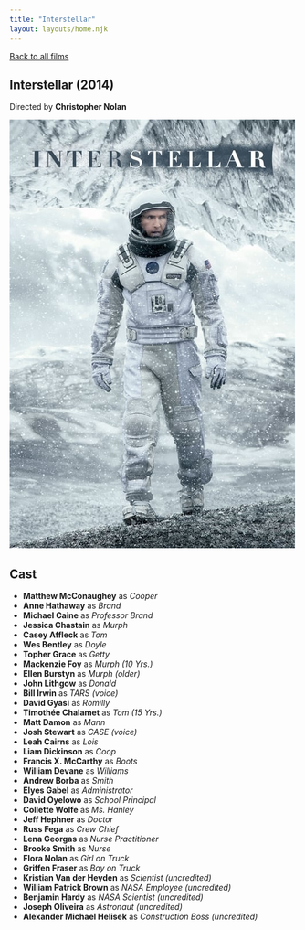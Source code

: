 ```yaml
---
title: "Interstellar"
layout: layouts/home.njk
---
```


<a href="../">Back to all films</a>

<article class="film">
  <h1>Interstellar (2014)</h1>

  <p class="director">
    Directed by <strong>Christopher Nolan</strong>
  </p>

  <img src="../films/posters/interstellar.jpg" alt="">

  <h2>
    Cast
  </h2>
  <ul>
    <li><strong>Matthew McConaughey</strong> as <em>Cooper</em></li>
<li><strong>Anne Hathaway</strong> as <em>Brand</em></li>
<li><strong>Michael Caine</strong> as <em>Professor Brand</em></li>
<li><strong>Jessica Chastain</strong> as <em>Murph</em></li>
<li><strong>Casey Affleck</strong> as <em>Tom</em></li>
<li><strong>Wes Bentley</strong> as <em>Doyle</em></li>
<li><strong>Topher Grace</strong> as <em>Getty</em></li>
<li><strong>Mackenzie Foy</strong> as <em>Murph (10 Yrs.)</em></li>
<li><strong>Ellen Burstyn</strong> as <em>Murph (older)</em></li>
<li><strong>John Lithgow</strong> as <em>Donald</em></li>
<li><strong>Bill Irwin</strong> as <em>TARS (voice)</em></li>
<li><strong>David Gyasi</strong> as <em>Romilly</em></li>
<li><strong>Timothée Chalamet</strong> as <em>Tom (15 Yrs.)</em></li>
<li><strong>Matt Damon</strong> as <em>Mann</em></li>
<li><strong>Josh Stewart</strong> as <em>CASE (voice)</em></li>
<li><strong>Leah Cairns</strong> as <em>Lois</em></li>
<li><strong>Liam Dickinson</strong> as <em>Coop</em></li>
<li><strong>Francis X. McCarthy</strong> as <em>Boots</em></li>
<li><strong>William Devane</strong> as <em>Williams</em></li>
<li><strong>Andrew Borba</strong> as <em>Smith</em></li>
<li><strong>Elyes Gabel</strong> as <em>Administrator</em></li>
<li><strong>David Oyelowo</strong> as <em>School Principal</em></li>
<li><strong>Collette Wolfe</strong> as <em>Ms. Hanley</em></li>
<li><strong>Jeff Hephner</strong> as <em>Doctor</em></li>
<li><strong>Russ Fega</strong> as <em>Crew Chief</em></li>
<li><strong>Lena Georgas</strong> as <em>Nurse Practitioner</em></li>
<li><strong>Brooke Smith</strong> as <em>Nurse</em></li>
<li><strong>Flora Nolan</strong> as <em>Girl on Truck</em></li>
<li><strong>Griffen Fraser</strong> as <em>Boy on Truck</em></li>
<li><strong>Kristian Van der Heyden</strong> as <em>Scientist (uncredited)</em></li>
<li><strong>William Patrick Brown</strong> as <em>NASA Employee (uncredited)</em></li>
<li><strong>Benjamin Hardy</strong> as <em>NASA Scientist (uncredited)</em></li>
<li><strong>Joseph Oliveira</strong> as <em>Astronaut (uncredited)</em></li>
<li><strong>Alexander Michael Helisek</strong> as <em>Construction Boss (uncredited)</em></li>
  </ul>
</article>
